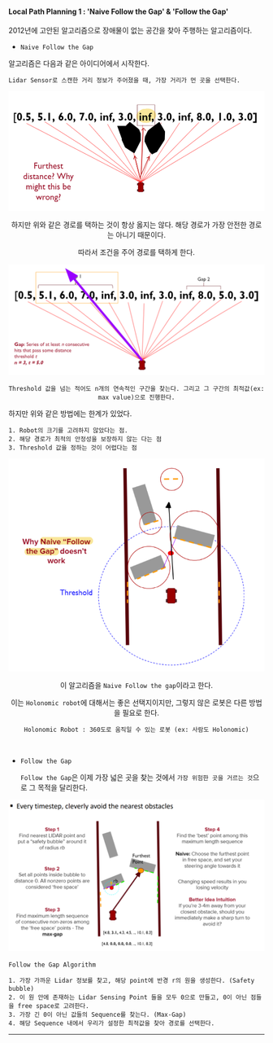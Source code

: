 #### Local Path Planning 1 : 'Naive Follow the Gap' & 'Follow the Gap'

2012년에 고안된 알고리즘으로 장애물이 없는 공간을 찾아 주행하는 알고리즘이다.

- `Naive Follow the Gap`

알고리즘은 다음과 같은 아이디어에서 시작한다.

    Lidar Sensor로 스캔한 거리 정보가 주어졌을 때, 가장 거리가 먼 곳을 선택한다.

<div align="center">

![img_3.png](img_3.png)

하지만 위와 같은 경로를 택하는 것이 항상 옳지는 않다. 해당 경로가 가장 안전한 경로는 아니기 때문이다.

따라서 조건을 주어 경로를 택하게 한다.

![img_2.png](img_2.png)

    Threshold 값을 넘는 적어도 n개의 연속적인 구간을 찾는다. 그리고 그 구간의 최적값(ex: max value)으로 진행한다.

</div>

하지만 위와 같은 방법에는 한계가 있었다. 

    1. Robot의 크기를 고려하지 않았다는 점.
    2. 해당 경로가 최적의 안정성을 보장하지 않는 다는 점
    3. Threshold 값을 정하는 것이 어렵다는 점

<div align="center">

![img_4.png](img_4.png)

이 알고리즘을 `Naive Follow the gap`이라고 한다.  

이는 `Holonomic robot`에 대해서는 좋은 선택지이지만, 그렇지 않은 로봇은 다른 방법을 필요로 한다.

    Holonomic Robot : 360도로 움직일 수 있는 로봇 (ex: 사람도 Holonomic)

</div>

<br>

- `Follow the Gap`

  `Follow the Gap`은 이제 가장 넓은 곳을 찾는 것에서 `가장 위험한 곳을 거르는 것`으로 그 목적을 달리한다.

<div align="center">

![img_5.png](img_5.png)

</div>

`Follow the Gap Algorithm`

    1. 가장 가까운 Lidar 정보를 찾고, 해당 point에 반경 r의 원을 생성한다. (Safety bubble)
    2. 이 원 안에 존재하는 Lidar Sensing Point 들을 모두 0으로 만들고, 0이 아닌 점들을 free space로 고려한다.
    3. 가장 긴 0이 아닌 값들의 Sequence를 찾는다. (Max-Gap)
    4. 해당 Sequence 내에서 우리가 설정한 최적값을 찾아 경로를 선택한다.

---

<br>

<br>









